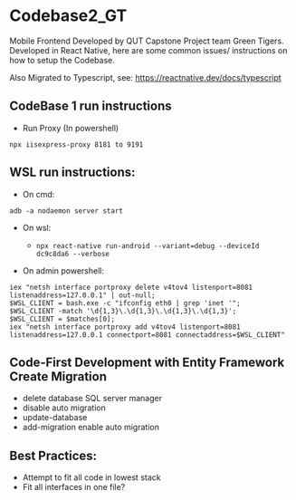 # Codebase2_GT
Mobile Frontend Developed by QUT Capstone Project team Green Tigers.
Developed in React Native, here are some common issues/ instructions on how to setup the Codebase.

Also Migrated to Typescript, see: https://reactnative.dev/docs/typescript

## CodeBase 1 run instructions
* Run Proxy (In powershell)
```
npx iisexpress-proxy 8181 to 9191
```

## WSL run instructions:
* On cmd:
```
adb -a nodaemon server start
```
* On wsl: 
    - ```npx react-native run-android --variant=debug --deviceId dc9c8da6 --verbose```

* On admin powershell:
```
iex "netsh interface portproxy delete v4tov4 listenport=8081 listenaddress=127.0.0.1" | out-null;
$WSL_CLIENT = bash.exe -c "ifconfig eth0 | grep 'inet '";
$WSL_CLIENT -match '\d{1,3}\.\d{1,3}\.\d{1,3}\.\d{1,3}';
$WSL_CLIENT = $matches[0];
iex "netsh interface portproxy add v4tov4 listenport=8081 listenaddress=127.0.0.1 connectport=8081 connectaddress=$WSL_CLIENT"
```
## Code-First Development with Entity Framework Create Migration
* delete database SQL server manager 
* disable auto migration 
* update-database 
* add-migration enable auto migration

## Best Practices: 
* Attempt to fit all code in lowest stack
* Fit all interfaces in one file?
